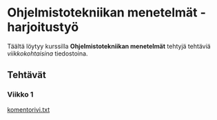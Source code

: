 # Ohjelmistotekniikan menetelmät - harjoitustyö

Täältä löytyy kurssilla **Ohjelmistotekniikan menetelmät** tehtyjä tehtäviä *viikkokohtaisina* tiedostoina.

## Tehtävät

### Viikko 1

[komentorivi.txt](https://github.com/heidihas/otm-harjoitustyo/blob/master/laskarit/viikko1/komentorivi.txt)
